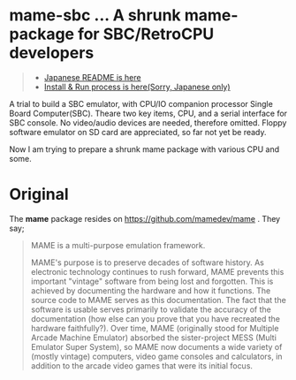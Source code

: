 # mame-sbc ... A shrunk mame-package for SBC/RetroCPU developers

> * [Japanese README is here](README_ja.md)
> * [Install & Run process is here(Sorry, Japanese only)](INSTALL.md)

A trial to build a SBC emulator, with CPU/IO companion processor Single Board Computer(SBC).  Theare two key items, CPU, and a serial interface for SBC console.  No video/audio devices are needed, therefore omitted.  Floppy software emulator on SD card are appreciated, so far not yet be ready.

Now I am trying to prepare a shrunk mame package with various CPU and some.

# Original

The **mame** package resides on https://github.com/mamedev/mame .  They say;

> MAME is a multi-purpose emulation framework.
> 
> MAME's purpose is to preserve decades of software history. As electronic technology continues to rush forward, MAME prevents this important "vintage" software from being lost and forgotten. This is achieved by documenting the hardware and how it functions. The source code to MAME serves as this documentation. The fact that the software is usable serves primarily to validate the accuracy of the documentation (how else can you prove that you have recreated the hardware faithfully?). Over time, MAME (originally stood for Multiple Arcade Machine Emulator) absorbed the sister-project MESS (Multi Emulator Super System), so MAME now documents a wide variety of (mostly vintage) computers, video game consoles and calculators, in addition to the arcade video games that were its initial focus.

